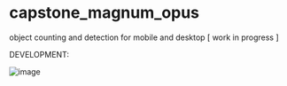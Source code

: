# capstone_magnum_opus
object counting and detection for mobile and desktop [ work in progress ]

DEVELOPMENT: 

![image](https://user-images.githubusercontent.com/43742265/200471517-94cfa33b-2f83-4896-a05e-8a00118ca0bc.png)


